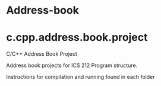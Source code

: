 # Address-book
# c.cpp.address.book.project
C/C++ Address Book Project

Address book projects for ICS 212 Program structure.

Instructions for compilation and running found in each folder
